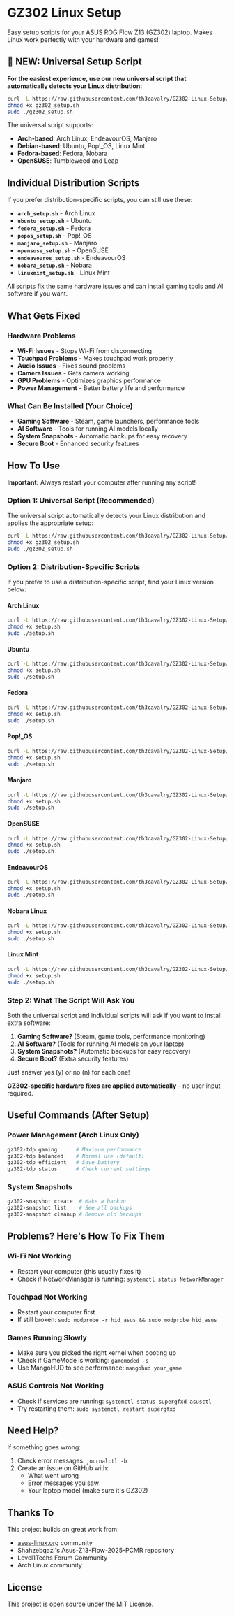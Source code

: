 # GZ302 Linux Setup

Easy setup scripts for your ASUS ROG Flow Z13 (GZ302) laptop. Makes Linux work perfectly with your hardware and games!

## 🚀 NEW: Universal Setup Script

**For the easiest experience, use our new universal script that automatically detects your Linux distribution:**

```bash
curl -L https://raw.githubusercontent.com/th3cavalry/GZ302-Linux-Setup/main/gz302_universal_setup.sh -o gz302_setup.sh
chmod +x gz302_setup.sh
sudo ./gz302_setup.sh
```

The universal script supports:
- **Arch-based**: Arch Linux, EndeavourOS, Manjaro
- **Debian-based**: Ubuntu, Pop!_OS, Linux Mint  
- **Fedora-based**: Fedora, Nobara
- **OpenSUSE**: Tumbleweed and Leap

## Individual Distribution Scripts

If you prefer distribution-specific scripts, you can still use these:

- **`arch_setup.sh`** - Arch Linux
- **`ubuntu_setup.sh`** - Ubuntu
- **`fedora_setup.sh`** - Fedora  
- **`popos_setup.sh`** - Pop!_OS
- **`manjaro_setup.sh`** - Manjaro
- **`opensuse_setup.sh`** - OpenSUSE
- **`endeavouros_setup.sh`** - EndeavourOS
- **`nobara_setup.sh`** - Nobara
- **`linuxmint_setup.sh`** - Linux Mint

All scripts fix the same hardware issues and can install gaming tools and AI software if you want.

## What Gets Fixed

### Hardware Problems
- **Wi-Fi Issues** - Stops Wi-Fi from disconnecting 
- **Touchpad Problems** - Makes touchpad work properly
- **Audio Issues** - Fixes sound problems
- **Camera Issues** - Gets camera working
- **GPU Problems** - Optimizes graphics performance
- **Power Management** - Better battery life and performance

### What Can Be Installed (Your Choice)
- **Gaming Software** - Steam, game launchers, performance tools
- **AI Software** - Tools for running AI models locally
- **System Snapshots** - Automatic backups for easy recovery
- **Secure Boot** - Enhanced security features

## How To Use

**Important:** Always restart your computer after running any script!

### Option 1: Universal Script (Recommended)

The universal script automatically detects your Linux distribution and applies the appropriate setup:

```bash
curl -L https://raw.githubusercontent.com/th3cavalry/GZ302-Linux-Setup/main/gz302_universal_setup.sh -o gz302_setup.sh
chmod +x gz302_setup.sh
sudo ./gz302_setup.sh
```

### Option 2: Distribution-Specific Scripts

If you prefer to use a distribution-specific script, find your Linux version below:

#### Arch Linux
```bash
curl -L https://raw.githubusercontent.com/th3cavalry/GZ302-Linux-Setup/main/arch_setup.sh -o setup.sh
chmod +x setup.sh
sudo ./setup.sh
```

#### Ubuntu
```bash
curl -L https://raw.githubusercontent.com/th3cavalry/GZ302-Linux-Setup/main/ubuntu_setup.sh -o setup.sh
chmod +x setup.sh
sudo ./setup.sh
```

#### Fedora
```bash
curl -L https://raw.githubusercontent.com/th3cavalry/GZ302-Linux-Setup/main/fedora_setup.sh -o setup.sh
chmod +x setup.sh
sudo ./setup.sh
```

#### Pop!_OS
```bash
curl -L https://raw.githubusercontent.com/th3cavalry/GZ302-Linux-Setup/main/popos_setup.sh -o setup.sh
chmod +x setup.sh
sudo ./setup.sh
```

#### Manjaro
```bash
curl -L https://raw.githubusercontent.com/th3cavalry/GZ302-Linux-Setup/main/manjaro_setup.sh -o setup.sh
chmod +x setup.sh
sudo ./setup.sh
```

#### OpenSUSE
```bash
curl -L https://raw.githubusercontent.com/th3cavalry/GZ302-Linux-Setup/main/opensuse_setup.sh -o setup.sh
chmod +x setup.sh
sudo ./setup.sh
```

#### EndeavourOS
```bash
curl -L https://raw.githubusercontent.com/th3cavalry/GZ302-Linux-Setup/main/endeavouros_setup.sh -o setup.sh
chmod +x setup.sh
sudo ./setup.sh
```

#### Nobara Linux
```bash
curl -L https://raw.githubusercontent.com/th3cavalry/GZ302-Linux-Setup/main/nobara_setup.sh -o setup.sh
chmod +x setup.sh
sudo ./setup.sh
```

#### Linux Mint
```bash
curl -L https://raw.githubusercontent.com/th3cavalry/GZ302-Linux-Setup/main/linuxmint_setup.sh -o setup.sh
chmod +x setup.sh
sudo ./setup.sh
```

### Step 2: What The Script Will Ask You

Both the universal script and individual scripts will ask if you want to install extra software:

1. **Gaming Software?** (Steam, game tools, performance monitoring)
2. **AI Software?** (Tools for running AI models on your laptop)  
3. **System Snapshots?** (Automatic backups for easy recovery)
4. **Secure Boot?** (Extra security features)

Just answer yes (y) or no (n) for each one!

**GZ302-specific hardware fixes are applied automatically** - no user input required.

## Useful Commands (After Setup)

### Power Management (Arch Linux Only)
```bash
gz302-tdp gaming      # Maximum performance
gz302-tdp balanced    # Normal use (default)
gz302-tdp efficient   # Save battery
gz302-tdp status      # Check current settings
```

### System Snapshots
```bash
gz302-snapshot create  # Make a backup
gz302-snapshot list    # See all backups
gz302-snapshot cleanup # Remove old backups
```

## Problems? Here's How To Fix Them

### Wi-Fi Not Working
- Restart your computer (this usually fixes it)
- Check if NetworkManager is running: `systemctl status NetworkManager`

### Touchpad Not Working  
- Restart your computer first
- If still broken: `sudo modprobe -r hid_asus && sudo modprobe hid_asus`

### Games Running Slowly
- Make sure you picked the right kernel when booting up
- Check if GameMode is working: `gamemoded -s`
- Use MangoHUD to see performance: `mangohud your_game`

### ASUS Controls Not Working
- Check if services are running: `systemctl status supergfxd asusctl`
- Try restarting them: `sudo systemctl restart supergfxd`

## Need Help?

If something goes wrong:

1. Check error messages: `journalctl -b`
2. Create an issue on GitHub with:
   - What went wrong
   - Error messages you saw
   - Your laptop model (make sure it's GZ302)

## Thanks To

This project builds on great work from:
- [asus-linux.org](https://asus-linux.org) community
- Shahzebqazi's Asus-Z13-Flow-2025-PCMR repository  
- Level1Techs Forum Community
- Arch Linux community

## License

This project is open source under the MIT License.
